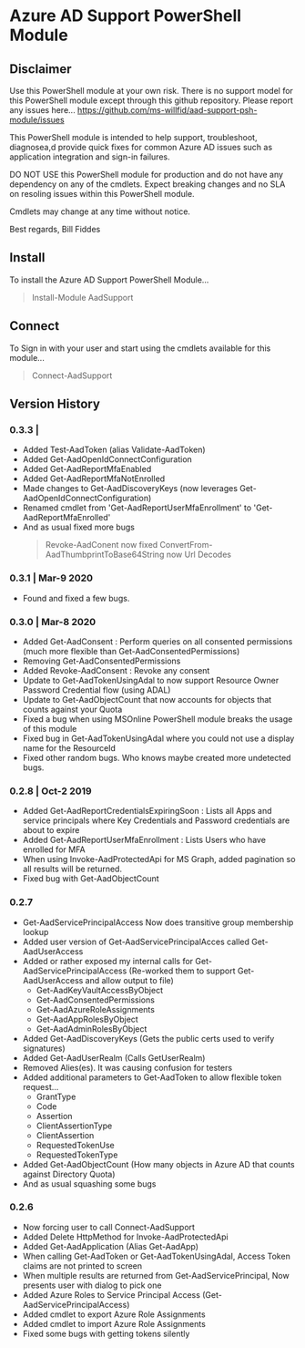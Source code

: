 # Azure AD Support PowerShell Module

## Disclaimer

Use this PowerShell module at your own risk. There is no support model for this PowerShell module except through this github repository. Please report any issues here... 
https://github.com/ms-willfid/aad-support-psh-module/issues

This PowerShell module is intended to help support, troubleshoot, diagnosea,d provide quick fixes for common Azure AD issues such as application integration and sign-in failures.

DO NOT USE this PowerShell module for production and do not have any dependency on any of the cmdlets. Expect breaking changes and no SLA on resoling issues within this PowerShell module.

Cmdlets may change at any time without notice.

Best regards,
Bill Fiddes

## Install

To install the Azure AD Support PowerShell Module...

> Install-Module AadSupport


## Connect

To Sign in with your user and start using the cmdlets available for this module...

> Connect-AadSupport


## Version History

### 0.3.3 |
* Added Test-AadToken (alias Validate-AadToken)
* Added Get-AadOpenIdConnectConfiguration
* Added Get-AadReportMfaEnabled
* Added Get-AadReportMfaNotEnrolled
* Made changes to Get-AadDiscoveryKeys (now leverages Get-AadOpenIdConnectConfiguration)
* Renamed cmdlet from 'Get-AadReportUserMfaEnrollment' to 'Get-AadReportMfaEnrolled'
* And as usual fixed more bugs
  > Revoke-AadConent now fixed
  > ConvertFrom-AadThumbprintToBase64String now Url Decodes

### 0.3.1 | Mar-9 2020
* Found and fixed a few bugs.

### 0.3.0 | Mar-8 2020
* Added Get-AadConsent : Perform queries on all consented permissions (much more flexible than Get-AadConsentedPermissions)
* Removing Get-AadConsentedPermissions
* Added Revoke-AadConsent : Revoke any consent
* Update to Get-AadTokenUsingAdal to now support Resource Owner Password Credential flow (using ADAL)  
* Update to Get-AadObjectCount that now accounts for objects that counts against your Quota
* Fixed a bug when using MSOnline PowerShell module breaks the usage of this module
* Fixed bug in Get-AadTokenUsingAdal where you could not use a display name for the ResourceId
* Fixed other random bugs. Who knows maybe created more undetected bugs.

### 0.2.8 | Oct-2 2019
* Added Get-AadReportCredentialsExpiringSoon : Lists all Apps and service principals where Key Credentials and Password credentials are about to expire
* Added Get-AadReportUserMfaEnrollment : Lists Users who have enrolled for MFA
* When using Invoke-AadProtectedApi for MS Graph, added pagination so all results will be returned.
* Fixed bug with Get-AadObjectCount

### 0.2.7
* Get-AadServicePrincipalAccess Now does transitive group membership lookup
* Added user version of Get-AadServicePrincipalAcces called Get-AadUserAccess
* Added or rather exposed my internal calls for Get-AadServicePrincipalAccess (Re-worked them to support Get-AadUserAccess and allow output to file)
    * Get-AadKeyVaultAccessByObject
    * Get-AadConsentedPermissions
    * Get-AadAzureRoleAssignments
    * Get-AadAppRolesByObject
    * Get-AadAdminRolesByObject
* Added Get-AadDiscoveryKeys (Gets the public certs used to verify signatures)
* Added Get-AadUserRealm (Calls GetUserRealm)
* Removed Alies(es). It was causing confusion for testers
* Added additional parameters to Get-AadToken to allow flexible token request...
    * GrantType
    * Code
    * Assertion
    * ClientAssertionType
    * ClientAssertion
    * RequestedTokenUse
    * RequestedTokenType
* Added Get-AadObjectCount (How many objects in Azure AD that counts against Directory Quota)
* And as usual squashing some bugs

### 0.2.6
* Now forcing user to call Connect-AadSupport
* Added Delete HttpMethod for Invoke-AadProtectedApi
* Added Get-AadApplication (Alias Get-AadApp)
* When calling Get-AadToken or Get-AadTokenUsingAdal, Access Token claims are not printed to screen
* When multiple results are returned from Get-AadServicePrincipal, Now presents user with dialog to pick one
* Added Azure Roles to Service Principal Access (Get-AadServicePrincipalAccess)
* Added cmdlet to export Azure Role Assignments
* Added cmdlet to import Azure Role Assignments
* Fixed some bugs with getting tokens silently